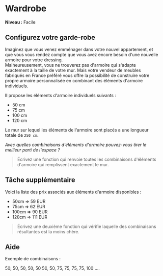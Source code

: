 # Wardrobe

**Niveau :** Facile

## Configurez votre garde-robe

Imaginez que vous venez emménager dans votre nouvel appartement, et que vous vous rendez compte que vous avez encore besoin d'une nouvelle armoire pour votre dressing.  
Malheureusement, vous ne trouverez pas d'armoire qui s'adapte exactement à la taille de votre mur. Mais votre vendeur de meubles fabriqués en France préféré vous offre la possibilité de construire votre propre armoire personnalisée en combinant des éléments d'armoire individuels.

Il propose les éléments d'armoire individuels suivants :
- 50 cm
- 75 cm
- 100 cm
- 120 cm

Le mur sur lequel les éléments de l'armoire sont placés a une longueur totale de `250 cm`.

_Avec quelles combinaisons d'éléments d'armoire pouvez-vous tirer le meilleur parti de l'espace ?_

> Écrivez une fonction qui renvoie toutes les combinaisons d'éléments d'armoire qui remplissent exactement le mur.

## Tâche supplémentaire

Voici la liste des prix associés aux éléments d'armoire disponibles :

- 50cm => 59 EUR
- 75cm => 62 EUR
- 100cm => 90 EUR
- 120cm => 111 EUR

> Écrivez une deuxième fonction qui vérifie laquelle des combinaisons résultantes est la moins chère.

## Aide

Exemple de combinaisons :

50, 50, 50, 50, 50
50, 50, 75, 75,
75, 75, 100
....
